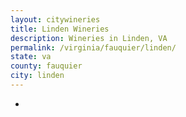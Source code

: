 ```yaml
---
layout: citywineries
title: Linden Wineries
description: Wineries in Linden, VA
permalink: /virginia/fauquier/linden/
state: va
county: fauquier
city: linden
---
```

-
